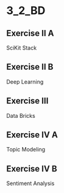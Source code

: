 # 3_2_BD

## Exercise II A

SciKit Stack


## Exercise II B

Deep Learning


## Exercise III

Data Bricks

## Exercise IV A

Topic Modeling

## Exercise IV B

Sentiment Analysis
